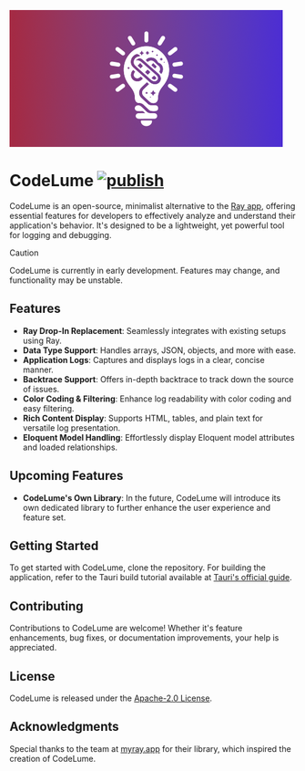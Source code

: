 ![CodeLume Logo](public/codelume-banner.png)

# CodeLume [![publish](https://github.com/savander/codelume/actions/workflows/publish-to-auto-release.yml/badge.svg?branch=release)](https://github.com/savander/codelume/actions/workflows/publish-to-auto-release.yml)

CodeLume is an open-source, minimalist alternative to the [Ray app](https://myray.app), offering essential features for developers to effectively analyze and understand their application's behavior. It's designed to be a lightweight, yet powerful tool for logging and debugging.

> [!CAUTION]
> CodeLume is currently in early development. Features may change, and functionality may be unstable.

## Features

- **Ray Drop-In Replacement**: Seamlessly integrates with existing setups using Ray.
- **Data Type Support**: Handles arrays, JSON, objects, and more with ease.
- **Application Logs**: Captures and displays logs in a clear, concise manner.
- **Backtrace Support**: Offers in-depth backtrace to track down the source of issues.
- **Color Coding & Filtering**: Enhance log readability with color coding and easy filtering.
- **Rich Content Display**: Supports HTML, tables, and plain text for versatile log presentation.
- **Eloquent Model Handling**: Effortlessly display Eloquent model attributes and loaded relationships.

## Upcoming Features

- **CodeLume's Own Library**: In the future, CodeLume will introduce its own dedicated library to further enhance the user experience and feature set.

## Getting Started

To get started with CodeLume, clone the repository. For building the application, refer to the Tauri build tutorial available at [Tauri's official guide](https://tauri.app/v1/guides/building/).

## Contributing

Contributions to CodeLume are welcome! Whether it's feature enhancements, bug fixes, or documentation improvements, your help is appreciated.

## License

CodeLume is released under the [Apache-2.0 License](LICENSE).

## Acknowledgments

Special thanks to the team at [myray.app](https://myray.app) for their library, which inspired the creation of CodeLume.
